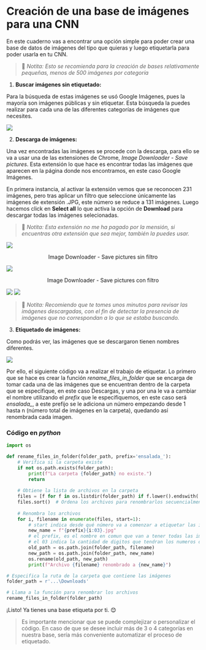 # Creación de una base de imágenes para una CNN

En este cuaderno vas a encontrar una opción simple para poder crear una base de datos de imágenes del tipo que quieras y luego etiquetarla para poder usarla en tu CNN.

>:traffic_light: _Notita: Esto se recomienda para la creación de bases relativamente pequeñas, menos de 500 imágenes por categoría_


1. **Buscar imágenes sin etiquetado:**

Para la búsqueda de estas imágenes se usó Google Imágenes, pues la mayoría son imágenes públicas y sin etiquetar. Esta búsqueda la puedes realizar para cada una de las diferentes categorías de imágenes que necesites.

<image src="imagenes/image-3-1.png">

2. **Descarga de imágenes:**

Una vez encontradas las imágenes se procede con la descarga, para ello se va a usar una de las extensiones de Chrome, *Image Downloader - Save pictures*. Esta extensión lo que hace es encontrar todas las imágenes que aparecen en la página donde nos encontramos, en este caso Google Imágenes. 

En primera instancia, al activar la extensión vemos que se reconocen 231 imágenes, pero tras aplicar un filtro que seleccione únicamente las imágenes de extensión .JPG, este número se reduce a 131 imágenes. Luego hacemos click en **Select all** lo que activa la opción de **Download** para descargar todas las imágenes selecionadas.

>:traffic_light: _Notita: Esta extensión no me ha pagado por la mensión, si encuentras otra extensión que sea mejor, también la puedes usar._

<image src="imagenes/image-1.png">

<p><center>Image Downloader - Save pictures sin filtro</center></p>
<image src="imagenes/image-2-1.png">

<p><center>Image Downloader - Save pictures con filtro</center></p>
<image src="imagenes/image-4-1.png">

<image src="imagenes/image-5-1.png">

>:traffic_light: _Notita: Recomiendo que te tomes unos minutos para revisar las imágenes descargadas, con el fin de detectar la presencia de imágenes que no correspondan a lo que se estaba buscando._

3. **Etiquetado de imágenes:**

Como podrás ver, las imágenes que se descargaron tienen nombres diferentes.

<image src="imagenes/image-6-1.png">

Por ello, el siguiente código va a realizar el trabajo de etiquetar. Lo primero que se hace es crear la función *rename_files_in_folder* que se encarga de tomar cada una de las imágenes que se encuentran dentro de la carpeta que se especifique, en este caso Descargas, y una por una le va a cambiar el nombre utilizando el _prefix_ que le especifiquemos, en este caso será *ensalada_*, a este prefijo se le adiciona un número empezando desde 1 hasta n (número total de imágenes en la carpeta), quedando así renombrada cada imagen.

### **Código en _python_**
```py
import os

def rename_files_in_folder(folder_path, prefix='ensalada_'):
    # Verifica si la carpeta existe
    if not os.path.exists(folder_path):
        print(f"La carpeta {folder_path} no existe.")
        return
    
    # Obtiene la lista de archivos en la carpeta
    files = [f for f in os.listdir(folder_path) if f.lower().endswith('.jpg')]
    files.sort()  # Ordena los archivos para renombrarlos secuencialmente
    
    # Renombra los archivos
    for i, filename in enumerate(files, start=1):
        # start indica desde qué número va a comenzar a etiquetar las imagenes
        new_name = f"{prefix}{i:03}.jpg"
        # el prefix, es el nombre en comun que van a tener todas las imagenes
        # el 03 indica la cantidad de digitos que tendran los numeros de las imagenes
        old_path = os.path.join(folder_path, filename)
        new_path = os.path.join(folder_path, new_name)
        os.rename(old_path, new_path)
        print(f"Archivo {filename} renombrado a {new_name}")

# Especifica la ruta de la carpeta que contiene las imágenes
folder_path = r'...\Downloads'

# Llama a la función para renombrar los archivos
rename_files_in_folder(folder_path)
```

¡Listo! Ya tienes una base etiqueta por ti. :blush:

> Es importante mencionar que se puede complejizar o personalizar el código. En caso de que se desee incluir más de 3 o 4 categorías en nuestra base, sería más conveniente automatizar el proceso de etiquetado. 
